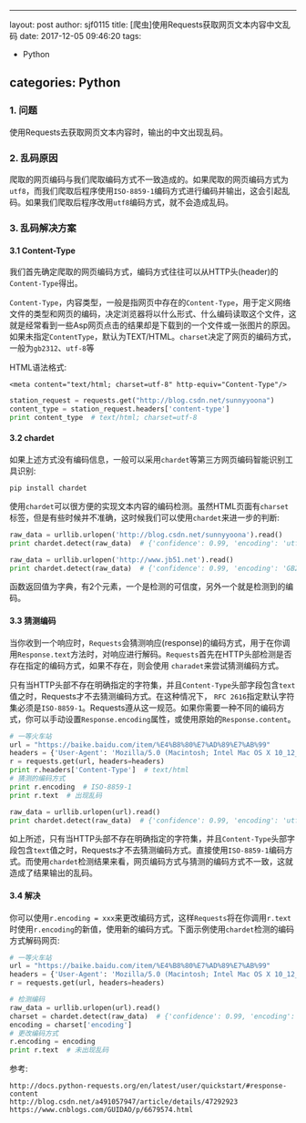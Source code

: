 
---
layout: post
author: sjf0115
title: [爬虫]使用Requests获取网页文本内容中文乱码
date: 2017-12-05 09:46:20
tags:
  - Python

categories: Python
---

### 1. 问题

使用Requests去获取网页文本内容时，输出的中文出现乱码。

### 2. 乱码原因

爬取的网页编码与我们爬取编码方式不一致造成的。如果爬取的网页编码方式为`utf8`，而我们爬取后程序使用`ISO-8859-1`编码方式进行编码并输出，这会引起乱码。如果我们爬取后程序改用`utf8`编码方式，就不会造成乱码。

### 3. 乱码解决方案

#### 3.1 Content-Type

我们首先确定爬取的网页编码方式，编码方式往往可以从HTTP头(header)的`Content-Type`得出。

`Content-Type`，内容类型，一般是指网页中存在的`Content-Type`，用于定义网络文件的类型和网页的编码，决定浏览器将以什么形式、什么编码读取这个文件，这就是经常看到一些Asp网页点击的结果却是下载到的一个文件或一张图片的原因。如果未指定`ContentType`，默认为TEXT/HTML。`charset`决定了网页的编码方式，一般为`gb2312`、`utf-8`等

HTML语法格式:
```
<meta content="text/html; charset=utf-8" http-equiv="Content-Type"/>
```

```Python
station_request = requests.get("http://blog.csdn.net/sunnyyoona")
content_type = station_request.headers['content-type']
print content_type  # text/html; charset=utf-8
```

#### 3.2 chardet

如果上述方式没有编码信息，一般可以采用`chardet`等第三方网页编码智能识别工具识别:
```
pip install chardet
```

使用`chardet`可以很方便的实现文本内容的编码检测。虽然HTML页面有`charset`标签，但是有些时候并不准确，这时候我们可以使用`chardet`来进一步的判断:
```Python
raw_data = urllib.urlopen('http://blog.csdn.net/sunnyyoona').read()
print chardet.detect(raw_data)  # {'confidence': 0.99, 'encoding': 'utf-8'}

raw_data = urllib.urlopen('http://www.jb51.net').read()
print chardet.detect(raw_data)  # {'confidence': 0.99, 'encoding': 'GB2312'}
```
函数返回值为字典，有2个元素，一个是检测的可信度，另外一个就是检测到的编码。


#### 3.3 猜测编码

当你收到一个响应时，`Requests`会猜测响应(response)的编码方式，用于在你调用`Response.text`方法时，对响应进行解码。`Requests`首先在HTTP头部检测是否存在指定的编码方式，如果不存在，则会使用 `charadet`来尝试猜测编码方式。

只有当HTTP头部不存在明确指定的字符集，并且`Content-Type`头部字段包含`text`值之时，Requests才不去猜测编码方式。在这种情况下， `RFC 2616`指定默认字符集必须是`ISO-8859-1`。Requests遵从这一规范。如果你需要一种不同的编码方式，你可以手动设置`Response.encoding`属性，或使用原始的`Response.content`。

```Python
# 一等火车站
url = "https://baike.baidu.com/item/%E4%B8%80%E7%AD%89%E7%AB%99"
headers = {'User-Agent': 'Mozilla/5.0 (Macintosh; Intel Mac OS X 10_12_0) AppleWebKit/537.36 (KHTML, like Gecko) Chrome/55.0.2883.95 Safari/537.36'}
r = requests.get(url, headers=headers)
print r.headers['Content-Type']  # text/html
# 猜测的编码方式
print r.encoding  # ISO-8859-1
print r.text  # 出现乱码

raw_data = urllib.urlopen(url).read()
print chardet.detect(raw_data)  # {'confidence': 0.99, 'encoding': 'utf-8'}
```
如上所述，只有当HTTP头部不存在明确指定的字符集，并且`Content-Type`头部字段包含`text`值之时，Requests才不去猜测编码方式。直接使用`ISO-8859-1`编码方式。而使用`chardet`检测结果来看，网页编码方式与猜测的编码方式不一致，这就造成了结果输出的乱码。

#### 3.4 解决

你可以使用`r.encoding = xxx`来更改编码方式，这样`Requests`将在你调用`r.text`时使用`r.encoding`的新值，使用新的编码方式。下面示例使用`chardet`检测的编码方式解码网页:
```Python
# 一等火车站
url = "https://baike.baidu.com/item/%E4%B8%80%E7%AD%89%E7%AB%99"
headers = {'User-Agent': 'Mozilla/5.0 (Macintosh; Intel Mac OS X 10_12_0) AppleWebKit/537.36 (KHTML, like Gecko) Chrome/55.0.2883.95 Safari/537.36'}
r = requests.get(url, headers=headers)

# 检测编码
raw_data = urllib.urlopen(url).read()
charset = chardet.detect(raw_data)  # {'confidence': 0.99, 'encoding': 'utf-8'}
encoding = charset['encoding']
# 更改编码方式
r.encoding = encoding
print r.text  # 未出现乱码
```

参考:
```
http://docs.python-requests.org/en/latest/user/quickstart/#response-content
http://blog.csdn.net/a491057947/article/details/47292923
https://www.cnblogs.com/GUIDAO/p/6679574.html
```

